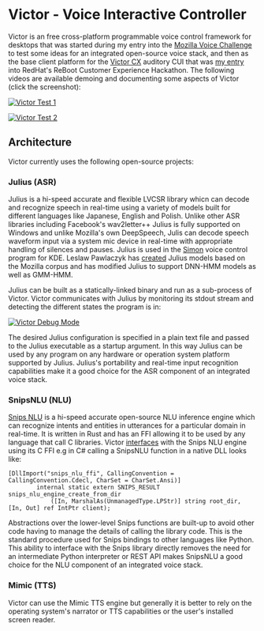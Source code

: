 # Victor - Voice Interactive Controller

Victor is an free cross-platform programmable voice control framework for desktops that was started during my entry into the [Mozilla Voice Challenge](https://www.herox.com/voice) to test some ideas for an integrated open-source voice stack, and then as the base client platform for the [Victor CX](https://github.com/allisterb/Victor/tree/master/src/CUI) auditory CUI that was [my entry](https://devpost.com/software/victorcx) into RedHat's ReBoot Customer Experience Hackathon.
The following videos are available demoing and documenting some aspects of Victor (click the screenshot):

[![Victor Test 1](https://oqlqyg.dm.files.1drv.com/y4myL6ntcHAuxBvE4mz9RcFPsgmFXgu2Fo_BAv6eETqRVt1n7VmqAKPAQIaykLZy6NzzlRx5hJUL8TbPm78Dyp-RBCXE6nJvk3Bv304hXfDX4RXpTPMLB4KpcNX-odIYWTbkCGwXmkuQMAGw8rWexWteVwAHI7RlpWL1AX2MCsxLwTUY_mVydRdhZXTHMSyefXRBcaXqlctZIbO8yQS5cCK-A?width=476&height=315&cropmode=none)](https://youtu.be/Lvw4WmbTTBk "Victor Test 1")

[![Victor Test 2](https://tt6saw.dm.files.1drv.com/y4mm7AvW6iDJzANRlfK5PTWeBc1HzsQlkgQdVNq9h47stgzeAhCO5rkISenEz1QxJpDjFwcfXMpQYoGEBJnr3qNwl9hw2S9w17XHva98P4LwTxuni0eHcgyAVTGOe28OO-FtVQK3u2WsSYxDlqpy0e2M1EXRBPtGhiAHSpl18sk-EgjDKDbb8FVV1lwK5udB4C_CJmzCspiDdrnBtpszV6cvg?width=454&height=272&cropmode=none)](https://youtu.be/LQLpoyohYtE "Victor Test 2")

## Architecture
Victor currently uses the following open-source projects:

### Julius (ASR)
Julius is a hi-speed accurate and flexible LVCSR library whicn can decode and recognize speech in real-time using a variety of models built for different languages like Japanese, English and Polish. Unlike other ASR libraries including Facebook's wav2letter++ Julius is fully supported on Windows and unlike Mozilla's own DeepSpeech, Julis can decode speech waveform input via a system mic device in real-time with appropriate handling of silences and pauses. Julius is used in the [Simon](https://simon.kde.org/) voice control program for KDE. Leslaw Pawlaczyk has [created](https://discourse.mozilla.org/t/julius-speech-models-based-on-mozilla-corpus/27651) Julius models based on the Mozilla corpus and has modified Julius to support DNN-HMM models as well as GMM-HMM. 

Julius can be built as a statically-linked binary and run as a sub-process of Victor. Victor communicates with Julius by monitoring its stdout stream and detecting the different states the program is in:

[![Victor Debug Mode](https://tt4r9w.dm.files.1drv.com/y4m2-x2RJFkx1VaXFHLqEWIUwZhBfEbfKaTlKsCQxKlnboznLObf-BnmLosDEg5Gj7qWA8JIj9wA2wjxVwJsqD4H1agM-WaIF7AfcgLOrnL43DZJ5B9r_KRe-og-njzg2a6SeOdZYGdaKA8INf67y7suXXkeUwWyxkdsnp2eEMlt-Ve-6JJmiMvoG_l3JPe6paKY6U-eNK8rTcItqLKaZ_VoQ?width=475&height=315&cropmode=none)](https://www.youtube.com/watch?v=1PFBRR15F-A "Victor Debug Mode")

The desired Julius configuration is specified in a plain text file and passed to the Julius executable as a startup argument. In this way Julius can be used by any program on any hardware or operation system platform supported by Julius. Julius's portability and real-time input recognition capabilities make it a good choice for the ASR component of an integrated voice stack.

### SnipsNLU (NLU)
[Snips NLU](https://github.com/snipsco/snips-nlu-rs) is a hi-speed accurate open-source NLU inference engine which can recognize intents and entities in utterances for a particular domain in real-time. It is written in Rust and has an FFI allowing it to be used by any language that call C libraries. 
Victor [interfaces](https://github.com/allisterb/Victor/blob/master/src/NLU/Victor.NLU.Snips/SnipsApi.cs) with the Snips NLU engine using its C FFI e.g in C# calling a SnipsNLU function in a native DLL looks like:
```
[DllImport("snips_nlu_ffi", CallingConvention = CallingConvention.Cdecl, CharSet = CharSet.Ansi)]
        internal static extern SNIPS_RESULT snips_nlu_engine_create_from_dir
            ([In, MarshalAs(UnmanagedType.LPStr)] string root_dir, [In, Out] ref IntPtr client);
```
Abstractions over the lower-level Snips functions are built-up to avoid other code having to manage the details of calling the library code. This is the standard procedure used for Snips bindings to other languages like Python. This ability to interface with the Snips library directly removes the need for an intermediate Python interpreter or REST API makes SnipsNLU a good choice for the NLU component of an integrated voice stack.

### Mimic (TTS)
Victor can use the Mimic TTS engine but generally it is better to rely on the operating system's narrator or TTS capabilities or the user's installed screen reader.
